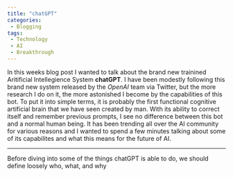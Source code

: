 ```yaml
---
title: "chatGPT"
categories:
 - Blogging
tags:
 - Technology
 - AI
 - Breakthrough
---
```


In this weeks blog post I wanted to talk about the brand new trainined Aritificial Intellegience System **chatGPT**. I have been modestly following this brand new system released by the *OpenAI* team via Twitter, but the more research I do on it, the more astonished I become by the capabilities of this bot. To put it into simple terms, it is probably the first functional cognitive artificial brain that we have seen created by man. With its ability to correct itself and remember previous prompts, I see no difference between this bot and a normal human being. It has been trending all over the AI community for various reasons and I wanted to spend a few minutes talking about some of its capabilites and what this means for the future of AI.  

---

Before diving into some of the things chatGPT is able to do, we should define loosely who, what, and why 



 
